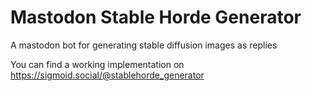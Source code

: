# Mastodon Stable Horde Generator

A mastodon bot for generating stable diffusion images as replies

You can find a working implementation on https://sigmoid.social/@stablehorde_generator
